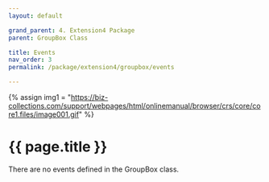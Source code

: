 ```yaml
---
layout: default

grand_parent: 4. Extension4 Package
parent: GroupBox Class

title: Events
nav_order: 3
permalink: /package/extension4/groupbox/events

---
```

{% assign img1 = "https://biz-collections.com/support/webpages/html/onlinemanual/browser/crs/core/core1.files/image001.gif" %}


# {{ page.title }}

There are no events defined in the GroupBox class.
